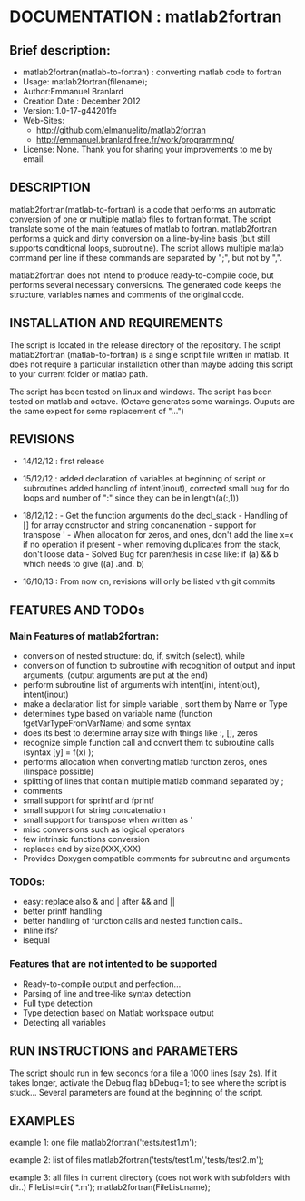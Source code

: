 # DOCUMENTATION : matlab2fortran

## Brief description:

* matlab2fortran(matlab-to-fortran) : converting matlab code to fortran
* Usage: matlab2fortran(filename);
* Author:Emmanuel Branlard
* Creation Date  : December 2012
* Version: 1.0-17-g44201fe 
* Web-Sites: 
    - http://github.com/elmanuelito/matlab2fortran
    - http://emmanuel.branlard.free.fr/work/programming/
* License: None. Thank you for sharing your improvements to me by email.


## DESCRIPTION

matlab2fortran(matlab-to-fortran) is a code that performs an automatic conversion of one or multiple matlab files to fortran format. The script translate some of the main features of matlab to fortran. matlab2fortran performs a quick and dirty conversion on a line-by-line basis (but still supports conditional loops, subroutine). The script allows multiple matlab command per line if these commands are separated by ";", but not by ",".

matlab2fortran does not intend to produce ready-to-compile code, but performs several necessary conversions. The generated code keeps the structure, variables names and comments of the original code. 


## INSTALLATION AND REQUIREMENTS

The script is located in the release directory of the repository.
The script matlab2fortran (matlab-to-fortran) is a single script file written in matlab. It does not require a particular installation other than maybe adding this script to your current folder or matlab path. 


The script has been tested on linux and windows.
The script has been tested on matlab and octave. 
(Octave generates some warnings. Ouputs are the same expect for some replacement of "...")



## REVISIONS

* 14/12/12 : first release

* 15/12/12 : added declaration of variables at beginning of script or subroutines
         added handling of intent(inout), 
         corrected small bug for do loops and number of ":" since they can be in length(a(:,1)) 

* 18/12/12 :
        - Get the function arguments do the decl_stack
        - Handling of [] for array constructor and string concanenation
        - support for transpose ' 
        - When allocation for zeros, and ones, don't add the line x=x if no operation if present
        - when removing duplicates from the stack, don't loose data
        - Solved Bug for parenthesis in case like: if (a) && b which needs to give ((a) .and. b)
                     
* 16/10/13 : From now on, revisions will only be listed vith git commits



## FEATURES AND TODOs

### Main Features of matlab2fortran:

- conversion of nested structure: do, if, switch (select), while
- conversion of function to subroutine with recognition of output and input arguments, (output arguments are put at the end)
- perform subroutine list of arguments with intent(in), intent(out), intent(inout)
- make a declaration list for simple variable , sort them by Name or Type 
- determines type based on variable name (function fgetVarTypeFromVarName) and some syntax
- does its best to determine array size with things like :, [], zeros
- recognize simple function call and convert them to subroutine calls (syntax [y] = f(x) );
- performs allocation when converting matlab function zeros, ones (linspace possible)
- splitting of lines that contain multiple matlab command separated by ;
- comments
- small support for sprintf and fprintf
- small support for string concatenation
- small support for transpose when written as '
- misc conversions such as logical operators
- few intrinsic functions conversion
- replaces end by size(XXX,XXX)
- Provides Doxygen compatible comments for subroutine and arguments

### TODOs:

- easy: replace also & and | after && and ||
- better printf handling
- better handling of function calls and nested function calls..
- inline ifs?
- isequal


### Features that are not intented to be supported

- Ready-to-compile output and perfection...
- Parsing of line and tree-like syntax detection
- Full type detection
- Type detection based on Matlab workspace output
- Detecting all variables


## RUN INSTRUCTIONS and PARAMETERS

The script should run in few seconds for a file a 1000 lines (say 2s). If it takes longer, activate the Debug flag bDebug=1; to see where the script is stuck...
Several parameters are found at the beginning of the script.


## EXAMPLES

example 1: one file
matlab2fortran('tests/test1.m');

example 2: list of files
matlab2fortran('tests/test1.m','tests/test2.m');

example 3: all files in current directory (does not work with subfolders with dir..)
FileList=dir('*.m');
matlab2fortran(FileList.name);





